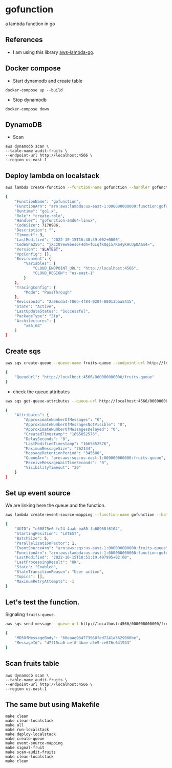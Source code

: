 # gofunction
a lambda function in go

## References

* I am using this library [aws-lambda-go](https://github.com/aws/aws-lambda-go/blob/main/events/README_SQS.md).

## Docker compose

* Start dynamodb and create table

```shell
docker-compose up --build
```

* Stop dynamodb

```shell
docker-compose down
```

## DynamoDB

* Scan 

```shell
aws dynamodb scan \
--table-name audit-fruits \
--endpoint-url http://localhost:4566 \
--region us-east-1
```

## Deploy lambda on localstack

```sh
aws lambda create-function --function-name gofunction --handler gofunction-amd64-linux --runtime go1.x --role create-role --zip-file fileb://gofunction-amd64-linux.zip --endpoint-url http://localhost:4566 --region us-east-1

{
    "FunctionName": "gofunction",
    "FunctionArn": "arn:aws:lambda:us-east-1:000000000000:function:gofunction",
    "Runtime": "go1.x",
    "Role": "create-role",
    "Handler": "gofunction-amd64-linux",
    "CodeSize": 7178986,
    "Description": "",
    "Timeout": 3,
    "LastModified": "2022-10-15T16:48:39.002+0000",
    "CodeSha256": "jXcz8Yew9bes6F4d4+fGIqfKQqi5/K64yK9CUpOAam4=",
    "Version": "$LATEST",
    "VpcConfig": {},
    "Environment": {
        "Variables": {
            "CLOUD_ENDPOINT_URL": "http://localhost:4566",
            "CLOUD_REGION": "us-east-1"
        }
    },
    "TracingConfig": {
        "Mode": "PassThrough"
    },
    "RevisionId": "2a06cda4-f06b-4f84-920f-88013bba5415",
    "State": "Active",
    "LastUpdateStatus": "Successful",
    "PackageType": "Zip",
    "Architectures": [
        "x86_64"
    ]
}
```

## Create sqs

```sh
aws sqs create-queue --queue-name fruits-queue --endpoint-url http://localhost:4566 --region us-east-1

{
    "QueueUrl": "http://localhost:4566/000000000000/fruits-queue"
}
```

* check the queue attributes 

```sh
aws sqs get-queue-attributes --queue-url http://localhost:4566/000000000000/fruits-queue --attribute-names All --endpoint-url http://localhost:4566 --region us-east-1

{
    "Attributes": {
        "ApproximateNumberOfMessages": "0",
        "ApproximateNumberOfMessagesNotVisible": "0",
        "ApproximateNumberOfMessagesDelayed": "0",
        "CreatedTimestamp": "1665852576",
        "DelaySeconds": "0",
        "LastModifiedTimestamp": "1665852576",
        "MaximumMessageSize": "262144",
        "MessageRetentionPeriod": "345600",
        "QueueArn": "arn:aws:sqs:us-east-1:000000000000:fruits-queue",
        "ReceiveMessageWaitTimeSeconds": "0",
        "VisibilityTimeout": "30"
    }
}
```

## Set up event source

We are linking here the queue and the function.

```sh
aws lambda create-event-source-mapping --function-name gofunction --batch-size 5 --maximum-batching-window-in-seconds 60 --event-source-arn arn:aws:sqs:us-east-1:000000000000:fruits-queue --endpoint-url http://localhost:4566 --region us-east-1

{
    "UUID": "c60875e6-fc24-4aab-ba80-fa60968f6104",
    "StartingPosition": "LATEST",
    "BatchSize": 5,
    "ParallelizationFactor": 1,
    "EventSourceArn": "arn:aws:sqs:us-east-1:000000000000:fruits-queue",
    "FunctionArn": "arn:aws:lambda:us-east-1:000000000000:function:gofunction",
    "LastModified": "2022-10-15T18:51:19.497995+02:00",
    "LastProcessingResult": "OK",
    "State": "Enabled",
    "StateTransitionReason": "User action",
    "Topics": [],
    "MaximumRetryAttempts": -1
}
```

## Let's test the function.

Signaling `fruits-queue`.

```sh
aws sqs send-message --queue-url http://localhost:4566/000000000000/fruits-queue --message-body '{"source_id": "1d952b94-a5db-4d63-a500-b486dd96e8b2","name": "lemon","variety": "lima","price": 2.50}' --endpoint-url http://localhost:4566 --region us-east-1

{
    "MD5OfMessageBody": "66eaae934773968fed7241a3629086be",
    "MessageId": "d7f15ca6-aef0-4bae-a5e9-ce676c641943"
}
```

## Scan fruits table

```shell
aws dynamodb scan \
--table-name audit-fruits \
--endpoint-url http://localhost:4566 \
--region us-east-1
```


## The same but using Makefile

```shell
make clean
make clean-localstack
make all
make run-localstack
make deploy-localstack
make create-queue
make event-source-mapping
make signal-fruit
make scan-audit-fruits
make clean-localstack
make clean
```

